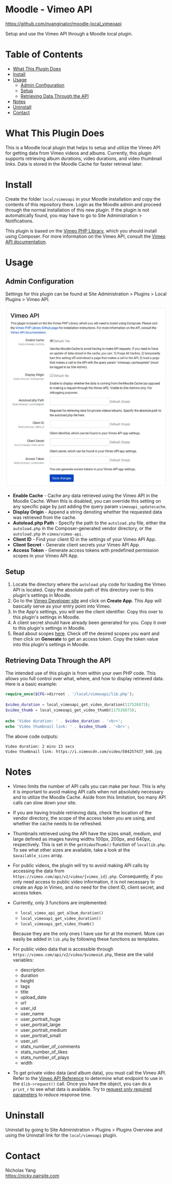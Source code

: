 # Moodle - Vimeo API
https://github.com/nyanginator/moodle-local_vimeoapi

Setup and use the Vimeo API through a Moodle local plugin. 

Table of Contents
=================
* [What This Plugin Does](#what-this-plugin-does)
* [Install](#install)
* [Usage](#usage)
  * [Admin Configuration](#admin-configuration)
  * [Setup](#setup)
  * [Retrieving Data Through the API](#retrieving-data-through-the-api)
* [Notes](#notes)
* [Uninstall](#uninstall)
* [Contact](#contact)

What This Plugin Does
=====================
This is a Moodle local plugin that helps to setup and utilize the Vimeo API for getting data from Vimeo videos and albums. Currently, this plugin supports retrieving album durations, video durations, and video thumbnail links. Data is stored in the Moodle Cache for faster retrieval later.

Install
=======
Create the folder `local/vimeoapi` in your Moodle installation and copy the contents of this repository there. Login as the Moodle admin and proceed through the normal installation of this new plugin. If the plugin is not automatically found, you may have to go to Site Administration > Notifications.

This plugin is based on the [Vimeo PHP Library](https://github.com/vimeo/vimeo.php), which you should install using Composer. For more information on the Vimeo API, consult the [Vimeo API documentation](https://developer.vimeo.com/api).

Usage
=====

Admin Configuration
-------------------
Settings for this plugin can be found at Site Administration > Plugins > Local Plugins > Vimeo API.

![Admin Configuration](https://raw.githubusercontent.com/nyanginator/moodle-local_vimeoapi/master/screenshots/admin-config.jpg)

* **Enable Cache** - Cache any data retrieved using the Vimeo API in the Moodle Cache. When this is disabled, you can override this setting on any specific page by just adding the query param `vimeoapi_updatecache`.
* **Display Origin** - Append a string denoting whether the requested data was retrieved from the cache.
* **Autoload.php Path** - Specify the path to the `autoload.php` file, either the `autoload.php` in the Composer-generated vendor directory, or the `autoload.php` in `vimeo/vimeo-api`.
* **Client ID** - Find your client ID in the settings of your Vimeo API App.
* **Client Secret** - Generate client secrets your Vimeo API App.
* **Access Token** - Generate access tokens with predefined permission scopes in your Vimeo API App.

Setup
-----
1. Locate the directory where the `autoload.php` code for loading the Vimeo API is located. Copy the absolute path of this directory over to this plugin's settings in Moodle.
2. Go to the [Vimeo Developer site](https://developer.vimeo.com) and click on **Create App**. This App will basically serve as your entry point into Vimeo.
3. In the App's settings, you will see the client identifier. Copy this over to this plugin's settings in Moodle.
4. A client secret should have already been generated for you. Copy it over to this plugin's settings in Moodle.
5. Read about scopes [here](https://developer.vimeo.com/api/authentication#understanding-the-auth-process). Check off the desired scopes you want and then click on **Generate** to get an access token. Copy the token value into this plugin's settings in Moodle.

Retrieving Data Through the API
-------------------------------
The intended use of this plugin is from within your own PHP code. This allows you full control over what, where, and how to display retrieved data. Here is a basic example:

```php
require_once($CFG->dirroot . '/local/vimeoapi/lib.php');
    
$video_duration = local_vimeoapi_get_video_duration(117526873);
$video_thumb = local_vimeoapi_get_video_thumb(117526873);

echo 'Video duration: ' . $video_duration . '<br>';
echo 'Video thumbnail link: ' . $video_thumb . '<br>';
```
The above code outputs:

```
Video duration: 2 mins 13 secs
Video thumbnail link: https://i.vimeocdn.com/video/504257437_640.jpg 
```

Notes
=====
* Vimeo limits the number of API calls you can make per hour. This is why it is important to avoid making API calls when not absolutely necessary and to utilize the Moodle Cache. Aside from this limitation, too many API calls can slow down your site.
* If you are having trouble retrieving data, check the location of the vendor directory, the scope of the access token you are using, and whether the cache needs to be refreshed.
* Thumbnails retrieved using the API have the sizes small, medium, and large defined as images having widths 100px, 200px, and 640px, respectively. This is set in the `getVideoThumb()` function of `locallib.php`. To see what other sizes are available, take a look at the `$available_sizes` array.
* For public videos, the plugin will try to avoid making API calls by accessing the data from `https://vimeo.com/api/v2/video/{vimeo_id}.php`. Consequently, if you only need access to public video information, it is not necessary to create an App in Vimeo, and no need for the client ID, client secret, and access token.
* Currently, only 3 functions are implemented:
  - `local_vimeo_api_get_album_duration()`
  - `local_vimeoapi_get_video_duration()`
  - `local_vimeoapi_get_video_thumb()`

   Because they are the only ones I have use for at the moment. More can easily be added in `lib.php` by following these functions as templates.
* For public video data that is accessible through `https://vimeo.com/api/v2/video/$vimeoid.php`, these are the valid variables:
  - description
  - duration
  - height
  - tags
  - title
  - upload_date
  - url
  - user_id
  - user_name
  - user_portrait_huge
  - user_portrait_large
  - user_portrait_medium
  - user_portrait_small
  - user_url
  - stats_number_of_comments
  - stats_number_of_likes
  - stats_number_of_plays
  - width
* To get private video data (and album data), you must call the Vimeo API. Refer to the [Vimeo API Reference](https://developer.vimeo.com/api/reference) to determine what endpoint to use in the `$lib->request()` call. Once you have the object, you can do a `print_r` to see what data is available. Try to [request only required parameters](https://developer.vimeo.com/api/common-formats#working-with-parameters) to reduce response time.

Uninstall
=========
Uninstall by going to Site Administration > Plugins > Plugins Overview and using the Uninstall link for the `local/vimeoapi` plugin.

Contact
=======
Nicholas Yang\
https://nicky.pairsite.com
